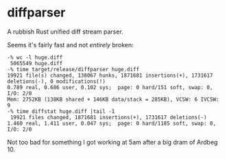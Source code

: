 # diffparser

A rubbish Rust unified diff stream parser.

Seems it's fairly fast and not *entirely* broken:

```
-% wc -l huge.diff
 5065549 huge.diff
-% time target/release/diffparser huge.diff
19921 file(s) changed, 138067 hunks, 1871681 insertions(+), 1731617 deletions(-), 0 modifications(!)
0.789 real, 0.686 user, 0.102 sys;  page: 0 hard/151 soft, swap: 0, I/O: 2/0
Mem: 2752KB (138KB shared + 146KB data/stack = 285KB), VCSW: 6 IVCSW: 9
-% time diffstat huge.diff |tail -1
 19921 files changed, 1871681 insertions(+), 1731617 deletions(-)
1.460 real, 1.411 user, 0.047 sys;  page: 0 hard/1185 soft, swap: 0, I/O: 2/0
```

Not too bad for something I got working at 5am after a big dram of Ardbeg 10.
